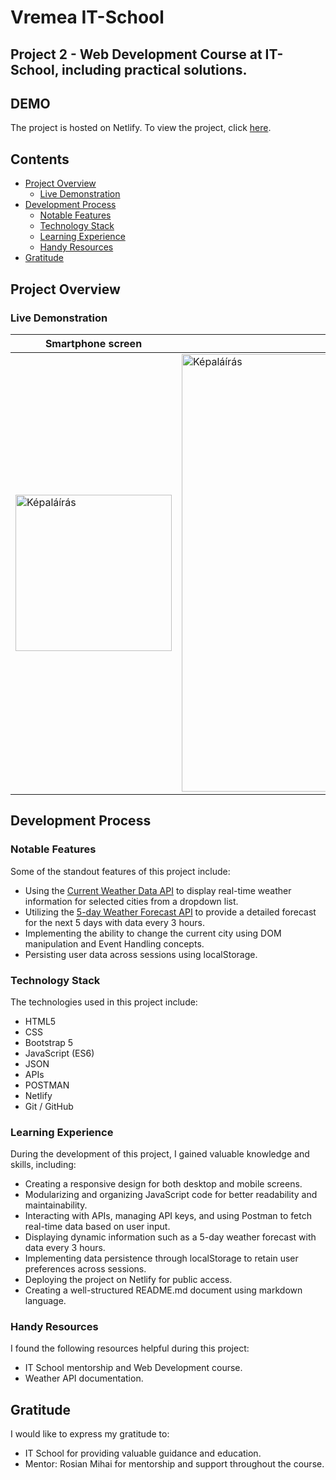 # Vremea IT-School

## Project 2 - Web Development Course at IT-School, including practical solutions.

## DEMO
The project is hosted on Netlify. To view the project, click [here](https://proiect-weather-nm.netlify.app/).

## Contents
- [Project Overview](#project-overview)
  - [Live Demonstration](#live-demonstration)
- [Development Process](#development-process)
  - [Notable Features](#notable-features)
  - [Technology Stack](#technology-stack)
  - [Learning Experience](#learning-experience)
  - [Handy Resources](#handy-resources)
- [Gratitude](#gratitude)

## Project Overview

### Live Demonstration
| Smartphone screen | Desktop screen |
|----------|----------|
| <img src="https://github.com/nymts/proiect-weather-nm/assets/134009663/7b8fc5ad-67a9-4a06-8e54-e395289194a4" alt="Képaláírás" width="250" height=""> | <img src="https://github.com/nymts/proiect-weather-nm/assets/134009663/63dd9597-acd8-4da5-8cba-09a4ec79bae6" alt="Képaláírás" width="700" height=""> |

## Development Process

### Notable Features
Some of the standout features of this project include:

- Using the [Current Weather Data API](https://openweathermap.org/current) to display real-time weather information for selected cities from a dropdown list.
- Utilizing the [5-day Weather Forecast API](https://openweathermap.org/forecast5) to provide a detailed forecast for the next 5 days with data every 3 hours.
- Implementing the ability to change the current city using DOM manipulation and Event Handling concepts.
- Persisting user data across sessions using localStorage.

### Technology Stack
The technologies used in this project include:

- HTML5
- CSS
- Bootstrap 5
- JavaScript (ES6)
- JSON
- APIs
- POSTMAN
- Netlify
- Git / GitHub

### Learning Experience
During the development of this project, I gained valuable knowledge and skills, including:

- Creating a responsive design for both desktop and mobile screens.
- Modularizing and organizing JavaScript code for better readability and maintainability.
- Interacting with APIs, managing API keys, and using Postman to fetch real-time data based on user input.
- Displaying dynamic information such as a 5-day weather forecast with data every 3 hours.
- Implementing data persistence through localStorage to retain user preferences across sessions.
- Deploying the project on Netlify for public access.
- Creating a well-structured README.md document using markdown language.

### Handy Resources
I found the following resources helpful during this project:

- IT School mentorship and Web Development course.
- Weather API documentation.

## Gratitude
I would like to express my gratitude to:

- IT School for providing valuable guidance and education.
- Mentor: Rosian Mihai for mentorship and support throughout the course.



